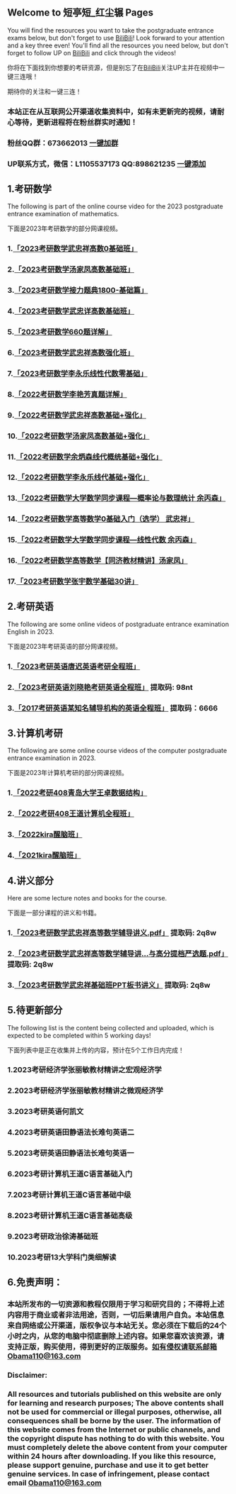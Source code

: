 ## Welcome to 短亭短_红尘辗 Pages

You will find the resources you want to take the postgraduate entrance exams below, but don't forget to use [BiliBili](https://space.bilibili.com/494320446)!
Look forward to your attention and a key three even!
You'll find all the resources you need below, but don't forget to follow UP on [BiliBili](https://space.bilibili.com/494320446) and click through the videos!

你将在下面找到你想要的考研资源，但是别忘了在[BiliBili](https://space.bilibili.com/494320446)关注UP主并在视频中一键三连哦！

期待你的关注和一键三连！

### 本站正在从互联网公开渠道收集资料中，如有未更新完的视频，请耐心等待，更新进程将在粉丝群实时通知！
### 粉丝QQ群：673662013 [一键加群](https://jq.qq.com/?_wv=1027&k=xUsCWk8p)
### UP联系方式，微信：L1105537173 QQ:898621235 [一键添加](https://qm.qq.com/cgi-bin/qm/qr?k=GXif1euCtYf9L3lwyW13mmQfoXYd_UF0&noverify=0)

## 1.考研数学
The following is part of the online course video for the 2023 postgraduate entrance examination of mathematics.

下面是2023年考研数学的部分网课视频。

### 1.[「2023考研数学武忠祥高数0基础班」](https://www.aliyundrive.com/s/wTSfKPUxfq9)
### 2.[「2023考研数学汤家凤高数基础班」](https://www.aliyundrive.com/s/kMwnR2vRKo9)
### 3.[「2023考研数学接力题典1800-基础篇」](https://www.aliyundrive.com/s/MFCP1VXF4Fw)
### 4.[「2023考研数学武忠详高数基础班」](https://www.aliyundrive.com/s/SN9XUmjGS29)
### 5.[「2023考研数学660题详解」](https://www.aliyundrive.com/s/5mbABneihUQ)
### 6.[「2023考研数学武忠祥高数强化班」](https://www.aliyundrive.com/s/imX5HUJ8Z3Q)
### 7.[「2023考研数学李永乐线性代数零基础」](https://www.aliyundrive.com/s/SxDaNTgDf6o)
### 8.[「2022考研数学李艳芳真题详解」](https://www.aliyundrive.com/s/df7Mv63SxZs)
### 9.[「2022考研数学武忠祥高数基础+强化」](https://www.aliyundrive.com/s/Z8gNM1qxwuM)
### 10.[「2022考研数学汤家凤高数基础+强化」](https://www.aliyundrive.com/s/ASCZwB2cF6T)
### 11.[「2022考研数学余炳森线代概统基础+强化」](https://www.aliyundrive.com/s/sjuX2Bcnw3Y)
### 12.[「2022考研数学李永乐线代基础+强化」](https://www.aliyundrive.com/s/a9k7XqLnKyA)
### 13.[「2022考研数学大学数学同步课程—概率论与数理统计 余丙森」](https://www.aliyundrive.com/s/agpiB2vauk2)
### 14.[「2022考研数学高等数学0基础入门（选学） 武忠祥」](https://www.aliyundrive.com/s/AAn4Zr6gtsr)
### 15.[「2022考研数学大学数学同步课程—线性代数 余丙森」](https://www.aliyundrive.com/s/mjg8aEi3Nr8)
### 16.[「2022考研数学高等数学【同济教材精讲】汤家凤」](https://www.aliyundrive.com/s/apBgkELDP5g)
### 17.[「2023考研数学张宇数学基础30讲」](https://www.aliyundrive.com/s/z12Sybs32PW)

## 2.考研英语
The following are some online videos of postgraduate entrance examination English in 2023.

下面是2023年考研英语的部分网课视频。

### 1.[「2023考研英语唐迟英语考研全程班」](https://www.aliyundrive.com/s/2WgV7fAMjss)
### 2.[「2023考研英语刘晓艳考研英语全程班」](https://www.aliyundrive.com/s/SaYcYXAAdYj) 提取码: 98nt
### 3.[「2017考研英语某知名辅导机构的英语全程班」](https://pan.baidu.com/s/132WH96uHwH_e7JTMwl463w?pwd=6666 ) 提取码：6666 


## 3.计算机考研
The following are some online course videos of the computer postgraduate entrance examination in 2023.

下面是2023年计算机考研的部分网课视频。

### 1.[「2022考研408青岛大学王卓数据结构」](https://www.aliyundrive.com/s/S2fj1sWi2Aj)
### 2.[「2022考研408王道计算机全程班」](https://www.aliyundrive.com/s/fKsmGMDkeNc)
### 3.[「2022kira醒脑班」](https://www.aliyundrive.com/s/nktZwHYnra8)
### 4.[「2021kira醒脑班」](https://www.aliyundrive.com/s/BQVhre8RS5m)


## 4.讲义部分
Here are some lecture notes and books for the course.

下面是一部分课程的讲义和书籍。

### 1.[「2023考研数学武忠祥高等数学辅导讲义.pdf」](https://www.aliyundrive.com/s/eim9AEpq6t4) 提取码: 2q8w
### 2.[「2023考研数学武忠祥高等数学辅导讲...与高分提档严选题.pdf」](https://www.aliyundrive.com/s/NtFzKzdpb2V) 提取码: 2q8w
### 3.[「2023考研数学武忠祥基础班PPT板书讲义」](https://www.aliyundrive.com/s/N2agwYFjtmw) 提取码: 2q8w


## 5.待更新部分
The following list is the content being collected and uploaded, which is expected to be completed within 5 working days!

下面列表中是正在收集并上传的内容，预计在5个工作日内完成！

### 1.2023考研经济学张丽敏教材精讲之宏观经济学
### 2.2023考研经济学张丽敏教材精讲之微观经济学
### 3.2023考研英语何凯文
### 4.2023考研英语田静语法长难句英语二
### 5.2023考研英语田静语法长难句英语一
### 6.2023考研计算机王道C语言基础入门
### 7.2023考研计算机王道C语言基础中级
### 8.2023考研计算机王道C语言基础高级
### 9.2023考研政治徐涛基础班
### 10.2023考研13大学科门类细解读

## 6.免责声明：
### 本站所发布的一切资源和教程仅限用于学习和研究目的；不得将上述内容用于商业或者非法用途，否则，一切后果请用户自负。本站信息来自网络或公开渠道，版权争议与本站无关。您必须在下载后的24个小时之内，从您的电脑中彻底删除上述内容。如果您喜欢该资源，请支持正版，购买使用，得到更好的正版服务。如有侵权请联系邮箱Obama110@163.com
### Disclaimer:
### All resources and tutorials published on this website are only for learning and research purposes; The above contents shall not be used for commercial or illegal purposes, otherwise, all consequences shall be borne by the user. The information of this website comes from the Internet or public channels, and the copyright dispute has nothing to do with this website. You must completely delete the above content from your computer within 24 hours after downloading. If you like this resource, please support genuine, purchase and use it to get better genuine services. In case of infringement, please contact email Obama110@163.com
